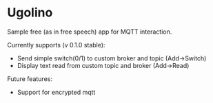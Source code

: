 # Ugolino
Sample free (as in free speech) app for MQTT interaction.

Currently supports (v 0.1.0 stable):
* Send simple switch(0/1) to custom broker and topic (Add->Switch)
* Display text read from custom topic and broker (Add->Read)

Future features:
* Support for encrypted mqtt
